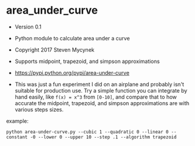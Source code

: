 # area_under_curve
* Version 0.1
* Python module to calculate area under a curve
* Copyright 2017 Steven Mycynek
* Supports midpoint, trapezoid, and simpson approximations
* https://pypi.python.org/pypi/area-under-curve

* This was just a fun experiment I did on an airplane and probably isn't suitable for production use.  Try a simple function you can integrate by hand easily, like `f(x) = x^3` from `[0-10]`, and compare that to how accurate the midpoint, trapezoid, and simpson approximations are with various steps sizes.

example:

`python area-under-curve.py --cubic 1 --quadratic 0 --linear 0 --constant -0 --lower 0 --upper 10 --step .1 --algorithm trapezoid`
